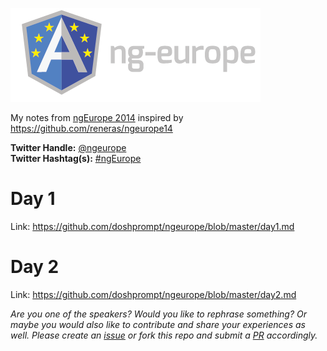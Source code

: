 ![ngEurope 2014](https://raw.githubusercontent.com/doshprompt/ngeurope/master/ng-europe-horizontal-on-black.png)

My notes from [ngEurope 2014](http://ngeurope.org/) inspired by https://github.com/reneras/ngeurope14

**Twitter Handle:** [@ngeurope](https://twitter.com/ngeurope)  
**Twitter Hashtag(s):** [#ngEurope](https://twitter.com/hashtag/ngeurope?src=hash)  

# Day 1

Link: https://github.com/doshprompt/ngeurope/blob/master/day1.md

# Day 2

Link: https://github.com/doshprompt/ngeurope/blob/master/day2.md

_Are you one of the speakers? Would you like to rephrase something? Or maybe you would also like to contribute and share your experiences as well. Please create an [issue](https://github.com/doshprompt/ngeurope/issues) or fork this repo and submit a [PR](https://github.com/doshprompt/ngeurope/pulls) accordingly._
